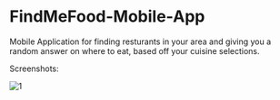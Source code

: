 # FindMeFood-Mobile-App

Mobile Application for finding resturants in your area and giving you a random answer on where to eat, based off your cuisine selections.

Screenshots:

![1](https://user-images.githubusercontent.com/45479249/165461806-43c18328-5654-4c9c-aae7-bae59813cb4f.jpg)

